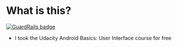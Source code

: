 # What is this?

[![GuardRails badge](https://badges.production.guardrails.io/bennythejudge/HappyBirthday.svg)](https://www.guardrails.io)

- I took the Udacity Android Basics: User Interface course for free

